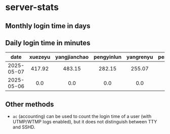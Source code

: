 # server-stats

## Monthly login time in days

## Daily login time in minutes
|    date    | xuezeyu | yangjianchao | pengyinlun | yangrenyu | pengbenkang | shenjunzhong | chendong |
|:----------:|:-------:|:------------:|:----------:|:---------:|:-----------:|:------------:|:--------:|
| 2025-05-07 |  417.92 |    483.15    |   282.15   |   255.07  |     5.88    |     0.68     |   5.48   |
| 2025-05-06 |   0.0   |     0.0      |    0.0     |    0.0    |     0.0     |     0.0      |   0.0    |

## Other methods
- `ac` (accounting) can be used to count the login time of a user (with UTMP/WTMP logs enabled), but it does not distinguish between TTY and SSHD.

